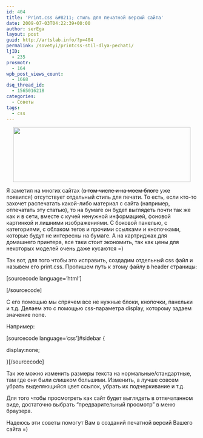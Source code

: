 ```yaml
---
id: 404
title: 'Print.css &#8211; стиль для печатной версий сайта'
date: 2009-07-03T04:22:39+00:00
author: serEga
layout: post
guid: http://artslab.info/?p=404
permalink: /sovetyi/printcss-stil-dlya-pechati/
ljID:
  - 235
prosmotr:
  - 164
wpb_post_views_count:
  - 1668
dsq_thread_id:
  - 1565016218
categories:
  - Советы
tags:
  - css
---
```

<center>
  <a href="http://googledrive.com/host/0B9lHVSSSdxdxd0hjdUdmRzY3Tjg/otdelnii_stil_dlya_pechati_teksta.png"><img src="http://googledrive.com/host/0B9lHVSSSdxdxd0hjdUdmRzY3Tjg/otdelnii_stil_dlya_pechati_teksta.png" alt="" title="otdelnii_stil_dlya_pechati_teksta" width="468" height="145" class="aligncenter size-full wp-image-5753" srcset="http://googledrive.com/host/0B9lHVSSSdxdxd0hjdUdmRzY3Tjg/otdelnii_stil_dlya_pechati_teksta.png 468w, http://googledrive.com/host/0B9lHVSSSdxdxd0hjdUdmRzY3Tjg/otdelnii_stil_dlya_pechati_teksta-300x92.png 300w" sizes="(max-width: 468px) 100vw, 468px" /></a>
</center>

Я заметил на многих сайтах (<del datetime="2011-04-08T18:43:19+00:00">в том числе и на моем блоге</del> уже появился) отсутствует отдельный стиль для печати. То есть, если кто-то захочет распечатать какой-либо материал с сайта (например, отпечатать эту статью), то на бумаге он будет выглядеть почти так же как и в сети, вместе с кучей ненужной информацией, фоновой картинкой и лишними изображениями. С боковой панелью, с категориями, с облаком тегов и прочими ссылками и кнопочками, которые будут не интересны на бумаге. А на картриджах для домашнего принтера, все таки стоит экономить, так как цены для некоторых моделей очень даже кусаются =)

Так вот, для того чтобы это исправить, создадим отдельный css файл и назывем его print.css. Пропишем путь к этому файлу в header страницы:

[sourcecode language=&#8217;html&#8217;]

<link rel="stylesheet" href="print.css" type="text/css" media="print" />
[/sourcecode]

С его помощью мы спрячем все не нужные блоки, кнопочки, панельки и т.д. Делаем это с помощью css-параметра display, которому задаем значение none.

Например:

[sourcecode language=&#8217;css&#8217;]#sidebar {

display:none;

}[/sourcecode]

Так же можно изменить размеры текста на нормальные/стандартные, там где они были слишком большими. Изменить, а лучше совсем убрать выделяющийся цвет ссылок, убрать их подчеркивание и т.д.

Для того чтобы просмотреть как сайт будет выглядеть в отпечатанном виде, достаточно выбрать &#8220;предварительный просмотр&#8221; в меню браузера.

Надеюсь эти советы помогут Вам в созданий печатной версий Вашего сайта =)